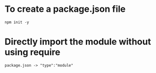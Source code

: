 # To create a package.json file
    npm init -y

# Directly import the module without using require
    package.json -> "type":"module"

# 